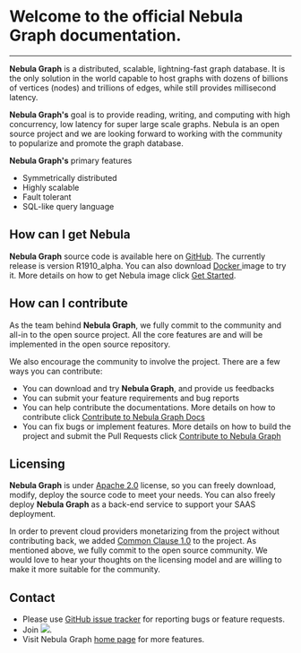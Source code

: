 # Welcome to the official Nebula Graph documentation.
---

**Nebula Graph** is a distributed, scalable, lightning-fast graph database. It is the only solution in the world capable to host graphs with dozens of billions of vertices (nodes) and trillions of edges, while still provides millisecond latency.

**Nebula Graph's** goal is to provide reading, writing, and computing with high concurrency, low latency for super large scale graphs. Nebula is an open source project and we are looking forward to working with the community to popularize and promote the graph database.

**Nebula Graph's** primary features

 * Symmetrically distributed
 * Highly scalable
 * Fault tolerant
 * SQL-like query language

## How can I get Nebula ##
**Nebula Graph** source code is available here on [GitHub](https://github.com/vesoft-inc/nebula). The currently release is version R1910_alpha.
You can also download [Docker ](https://www.docker.com/get-started)image to try it.
More details on how to get Nebula image click [Get Started](get-started/).

## How can I contribute ##
As the team behind **Nebula Graph**, we fully commit to the community and all-in to the open source project. All the core features are and will be implemented in the open source repository.

We also encourage the community to involve the project. There are a few ways you can contribute:

* You can download and try **Nebula Graph**, and provide us feedbacks
* You can submit your feature requirements and bug reports
* You can help contribute the documentations. More details on how to contribute
click [Contribute to Nebula Graph Docs](contribute-to-documentation/)
* You can fix bugs or implement features. More details on how to build the project and submit the Pull Requests click [Contribute to Nebula Graph](how-to-contribute/)

## Licensing ###
**Nebula Graph** is under [Apache 2.0](https://www.apache.org/licenses/LICENSE-2.0) license, so you can freely download, modify, deploy the source code to meet your needs. You can also freely deploy **Nebula Graph** as a back-end service to support your SAAS deployment.

In order to prevent cloud providers monetarizing from the project without contributing back, we added [Common Clause 1.0](https://commonsclause.com/) to the project. As mentioned above, we fully commit to the open source community. We would love to hear your thoughts on the licensing model and are willing to make it more suitable for the community.

## Contact
- Please use [GitHub issue tracker](https://github.com/vesoft-inc/nebula/issues) for reporting bugs or feature requests.
- Join [![](https://img.shields.io/badge/slack-nebula-519dd9.svg)](https://nebulagraph.slack.com/archives/DJQC9P0H5/p1557815158000200).
- Visit Nebula Graph [home page](http://nebula-graph.io/) for more features.
